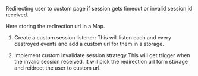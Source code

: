 Redirecting user to custom page if session gets timeout or invalid session id received.

Here storing the redirection url in a Map.

1. Create a custom session listener:
    This will listen each and every destroyed events and add a custom url for them in a storage.
   
2. Implement custom invalidate session strategy
    This will get trigger when the invalid session received. It will pick the redirection url form storage and reidrect the user to custom url.
    
